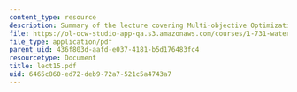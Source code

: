 ```yaml
---
content_type: resource
description: Summary of the lecture covering Multi-objective Optimization and Utility.
file: https://ol-ocw-studio-app-qa.s3.amazonaws.com/courses/1-731-water-resource-systems-fall-2006/6465c860ed72deb972a7521c5a4743a7_lect15.pdf
file_type: application/pdf
parent_uid: 436f803d-aafd-e037-4181-b5d176483fc4
resourcetype: Document
title: lect15.pdf
uid: 6465c860-ed72-deb9-72a7-521c5a4743a7
---
```

